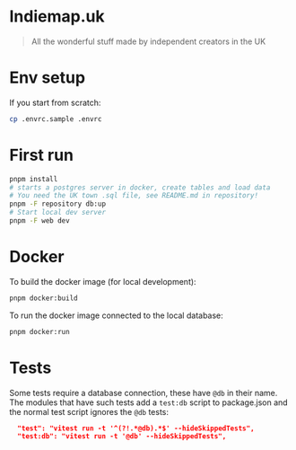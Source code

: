 # Indiemap.uk

> All the wonderful stuff made by independent creators in the UK

# Env setup

If you start from scratch:

```sh
cp .envrc.sample .envrc
```

# First run

```sh
pnpm install
# starts a postgres server in docker, create tables and load data
# You need the UK town .sql file, see README.md in repository!
pnpm -F repository db:up
# Start local dev server
pnpm -F web dev
```

# Docker

To build the docker image (for local development):

```sh
pnpm docker:build
```

To run the docker image connected to the local database:

```sh
pnpm docker:run
```

# Tests

Some tests require a database connection, these have `@db` in their name.
The modules that have such tests add a `test:db` script to package.json and
the normal test script ignores the `@db` tests:

```json
  "test": "vitest run -t '^(?!.*@db).*$' --hideSkippedTests",
  "test:db": "vitest run -t '@db' --hideSkippedTests",
```
